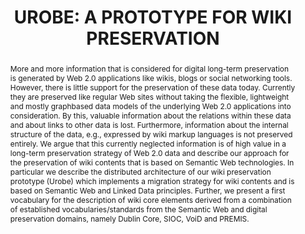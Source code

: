 ---
abstract: 'More and more information that is considered for digital

  long-term preservation is generated by Web 2.0 applications

  like wikis, blogs or social networking tools. However,

  there is little support for the preservation of these data today.

  Currently they are preserved like regular Web sites

  without taking the flexible, lightweight and mostly graphbased

  data models of the underlying Web 2.0 applications

  into consideration. By this, valuable information about the

  relations within these data and about links to other data is

  lost. Furthermore, information about the internal structure

  of the data, e.g., expressed by wiki markup languages is

  not preserved entirely.

  We argue that this currently neglected information is

  of high value in a long-term preservation strategy of Web

  2.0 data and describe our approach for the preservation

  of wiki contents that is based on Semantic Web technologies.

  In particular we describe the distributed architecture

  of our wiki preservation prototype (Urobe) which implements

  a migration strategy for wiki contents and is based

  on Semantic Web and Linked Data principles. Further,

  we present a first vocabulary for the description of wiki

  core elements derived from a combination of established

  vocabularies/standards from the Semantic Web and digital

  preservation domains, namely Dublin Core, SIOC, VoiD

  and PREMIS.'
creators:
- Mosser, Robert
- Philipp, Wolfgang
- Popitsch, Niko
date: null
document_url: https://services.phaidra.univie.ac.at/api/object/o:185508/download
grand_parent: iPRES
institutions: []
keywords: []
landing_page_url: https://phaidra.univie.ac.at/o:185508
language: eng
layout: publication
license: CC BY-SA 2.0 AT
notes_url: null
parent: iPRES 2010
presentation_url: null
publication_type: paper
size: 777595
source_name: iPRES
title: 'UROBE: A PROTOTYPE FOR WIKI PRESERVATION'
year: 2010
---
